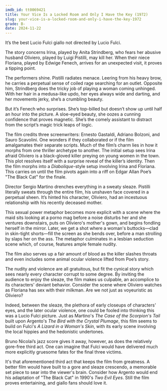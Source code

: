 ```yaml
---
imdb_id: tt0069421
title: Your Vice Is a Locked Room and Only I Have the Key (1972)
slug: your-vice-is-a-locked-room-and-only-i-have-the-key-1972
grade: B-
date: 2024-11-22
---
```


It’s the best Lucio Fulci giallo not directed by Lucio Fulci.

The story concerns Irina, played by Anita Strindberg, who fears her abusive husband Oliviero, played by Luigi Pistilli, may kill her. When their niece Floriana, played by Edwige Fenech, arrives for an unexpected visit, it proves a tipping point.

The performers shine. Pistilli radiates menace. Leering from his heavy brow, he carries a perpetual sense of coiled rage searching for an outlet. Opposite him, Strindberg does the tricky job of playing a woman coming unhinged. With her hair in a medusa-like updo, her eyes always wide and darting, and her movements jerky, she’s a crumbling beauty.

But it’s Fenech who surprises. She’s top-billed but doesn’t show up until half an hour into the picture. A sloe-eyed beauty, she oozes a cunning confidence that proves magnetic. She’s the comely assistant to distract from the script’s magic trick leaps of logic.

The film credits three screenwriters: Ernesto Gastaldi, Adriano Bolzoni, and Sauro Scavolini. One wonders if they collaborated or if the film amalgamates their separate scripts. Much of the film’s charm lies in how it morphs from one thriller archetype to another. The initial setup sees Irina afraid Oliviero is a black-gloved killer preying on young women in the town. This plot resolves itself with a surprise reveal of the killer’s identity. Then the film morphs into a <span data-imdb-id="tt0046911">_Diabolique_</span>-style setup involving Irina and Floriana. This carries on until the film pivots again into a riff on Edgar Allan Poe’s "The Black Cat" for the finale.

Director Sergio Martino drenches everything in a sweaty sleaze. Pistilli literally sweats through the entire film, his unshaven face covered in a perpetual sheen. It’s hinted his character, Oliviero, had an incestuous relationship with his recently deceased mother.

This sexual power metaphor becomes more explicit with a scene where the maid sits looking at a porno mag before a noise disturbs her and she ventures downstairs, puts on Oliviero's mother's gown, and begins fondling herself in the mirror. Later, we get a shot where a woman's buttocks—clad in skin-tight shorts—fill the screen as she bends over, before a man strolling by slaps her on the ass. The metaphor culminates in a lesbian seduction scene which, of course, features ample female nudity.

The film also serves up a fair amount of blood as the killer slashes throats and even includes some animal ocular violence lifted from Poe’s story.

The nudity and violence are all gratuitous, but fit the cynical story which sees nearly every character corrupt to some degree. By inviting the audience to enjoy the sleaze, the film makes us culpable, an accomplice to its characters' deviant behavior. Consider the scene where Oliviero watches as Floriana has sex with their milkman. Are we not just as voyeuristic as Oliviero?

Indeed, between the sleaze, the plethora of early closeups of characters' eyes, and the later ocular violence, one could be fooled into thinking this was a Lucio Fulci picture. Just as Martino's <span data-imdb-id="tt0066924">_The Case of the Scorpion's Tail_</span> built upon Argento's <span data-imdb-id="tt0065143">_The Bird with the Crystal Plumage_</span>, this film seems to build on Fulci's <span data-imdb-id="tt0067361">_A Lizard in a Woman's Skin_</span>, with its early scene involving the local hippies and the hedonistic undertones.

Bruno Nicolai’s jazz score gives it away, however, as does the relatively gore-free third act. One can imagine that Fulci would have delivered much more explicitly gruesome fates for the final three victims.

It's that aforementioned third act that keeps the film from greatness. A better film would have built to a gore and sleaze crescendo, a memorable set piece to sear into the viewer's brain. Consider how Argento would end his adaptation of "The Black Cat" in 1990's <span data-imdb-id="tt0100827">_Two Evil Eyes_</span>. Still the film proves entertaining, and giallo fans should love it.
